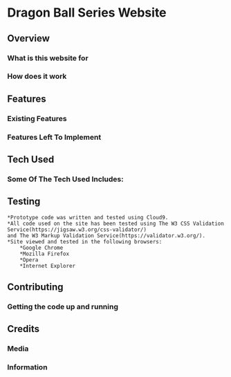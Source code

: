 # Dragon Ball Series Website

## Overview


### What is this website for




### How does it work




## Features



### Existing Features




### Features Left To Implement


## Tech Used



### Some Of The Tech Used Includes:



## Testing
    *Prototype code was written and tested using Cloud9.
    *All code used on the site has been tested using The W3 CSS Validation Service(https://jigsaw.w3.org/css-validator/) 
    and The W3 Markup Validation Service(https://validator.w3.org/).
    *Site viewed and tested in the following browsers:
        *Google Chrome
        *Mozilla Firefox
        *Opera
        *Internet Explorer
## Contributing


### Getting the code up and running


## Credits



### Media



### Information
